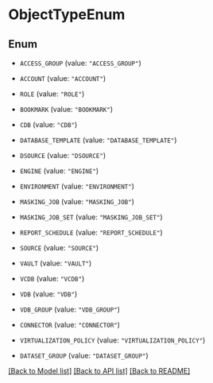 # ObjectTypeEnum

## Enum


* `ACCESS_GROUP` (value: `"ACCESS_GROUP"`)

* `ACCOUNT` (value: `"ACCOUNT"`)

* `ROLE` (value: `"ROLE"`)

* `BOOKMARK` (value: `"BOOKMARK"`)

* `CDB` (value: `"CDB"`)

* `DATABASE_TEMPLATE` (value: `"DATABASE_TEMPLATE"`)

* `DSOURCE` (value: `"DSOURCE"`)

* `ENGINE` (value: `"ENGINE"`)

* `ENVIRONMENT` (value: `"ENVIRONMENT"`)

* `MASKING_JOB` (value: `"MASKING_JOB"`)

* `MASKING_JOB_SET` (value: `"MASKING_JOB_SET"`)

* `REPORT_SCHEDULE` (value: `"REPORT_SCHEDULE"`)

* `SOURCE` (value: `"SOURCE"`)

* `VAULT` (value: `"VAULT"`)

* `VCDB` (value: `"VCDB"`)

* `VDB` (value: `"VDB"`)

* `VDB_GROUP` (value: `"VDB_GROUP"`)

* `CONNECTOR` (value: `"CONNECTOR"`)

* `VIRTUALIZATION_POLICY` (value: `"VIRTUALIZATION_POLICY"`)

* `DATASET_GROUP` (value: `"DATASET_GROUP"`)


[[Back to Model list]](../README.md#documentation-for-models) [[Back to API list]](../README.md#documentation-for-api-endpoints) [[Back to README]](../README.md)


